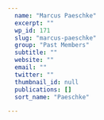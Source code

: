 ```yaml
---
  name: "Marcus Paeschke"
  excerpt: ""
  wp_id: 171
  slug: "marcus-paeschke"
  group: "Past Members"
  subtitle: ""
  website: ""
  email: ""
  twitter: ""
  thumbnail_id: null
  publications: []
  sort_name: "Paeschke"

---
```

